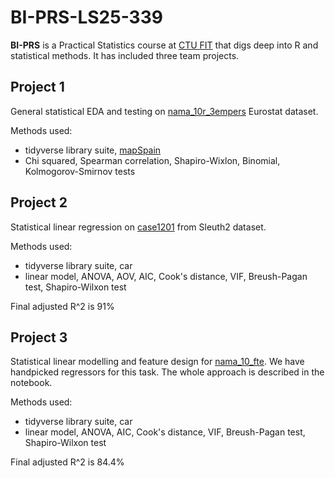 # BI-PRS-LS25-339

**BI-PRS** is a Practical Statistics course at [CTU FIT](https://fit.cvut.cz/en) that digs deep into R and statistical methods. It has included three team projects.


## Project 1

General statistical EDA and testing on [nama\_10r\_3empers](https://ec.europa.eu/eurostat/databrowser/view/nama_10r_3empers/default/table?lang=en) Eurostat dataset.

Methods used:
* tidyverse library suite, [mapSpain](https://ropenspain.github.io/mapSpain/)
* Chi squared, Spearman correlation, Shapiro-Wixlon, Binomial, Kolmogorov-Smirnov tests


## Project 2

Statistical linear regression on [case1201](https://rdrr.io/cran/Sleuth2/man/case1201.html) from Sleuth2 dataset.

Methods used:
* tidyverse library suite, car
* linear model, ANOVA, AOV, AIC, Cook's distance, VIF, Breush-Pagan test, Shapiro-Wilxon test

Final adjusted R^2 is 91%

## Project 3

Statistical linear modelling and feature design for [nama\_10\_fte](https://ec.europa.eu/eurostat/databrowser/view/nama_10_fte/default/table?lang=en). We have handpicked regressors for this task. The whole approach is described in the notebook.

Methods used:
* tidyverse library suite, car
* linear model, ANOVA, AIC, Cook's distance, VIF, Breush-Pagan test, Shapiro-Wilxon test

Final adjusted R^2 is 84.4%
